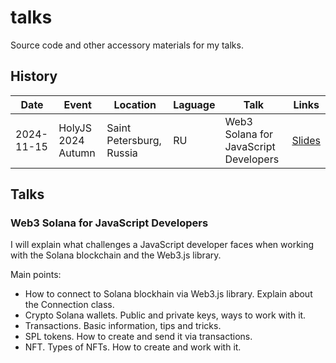 # talks

Source code and other accessory materials for my talks.

## History

| Date | Event | Location | Laguage | Talk | Links |
|------|-------|----------|---------|------|-------|
| 2024-11-15 | HolyJS 2024 Autumn | Saint Petersburg, Russia | RU | Web3 Solana for JavaScript Developers | [Slides](https://squidex.jugru.team/api/assets/srm/a432fc24-7f4d-44f1-8f84-3582b773d996/holyjs-osens-2024-prezentaciya.pdf) |


## Talks
### Web3 Solana for JavaScript Developers
I will explain what challenges a JavaScript developer faces when working with the Solana blockchain and the Web3.js library.

Main points:
- How to connect to Solana blockhain via Web3.js library. Explain about the Connection class.
- Crypto Solana wallets. Public and private keys, ways to work with it.
- Transactions. Basic information, tips and tricks. 
- SPL tokens. How to create and send it via transactions.
- NFT. Types of NFTs. How to create and work with it.
